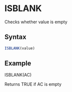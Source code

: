# ISBLANK

Checks whether value is empty

## Syntax

```javascript
ISBLANK(value)
```

## **Example**

ISBLANK(AC)

Returns TRUE if AC is empty

